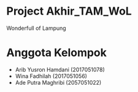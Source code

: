 # Project Akhir_TAM_WoL
 Wonderfull of Lampung

# Anggota Kelompok
- Arib Yusron Hamdani (2017051078)
- Wina Fadhilah (2017051056)
- Ade Putra Maghribi (2057051022)
